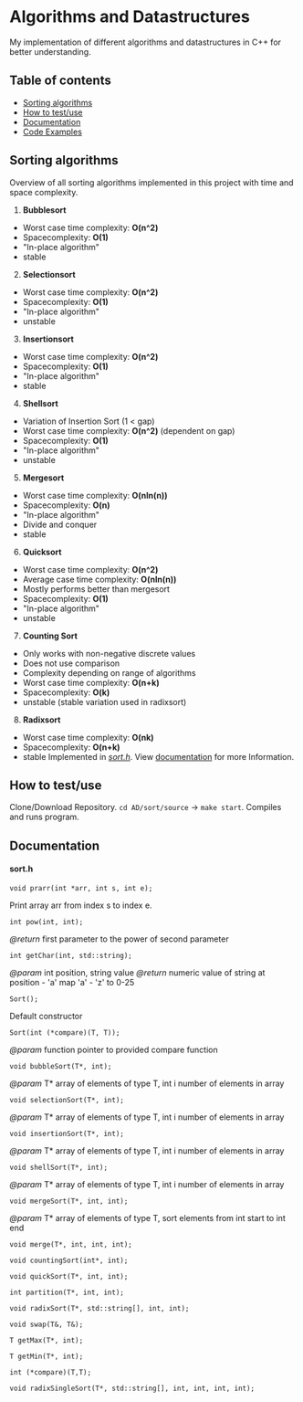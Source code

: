 # Algorithms and Datastructures
My implementation of different algorithms and datastructures in C++ for better understanding.


## Table of contents
* [Sorting algorithms](#sorting-algorithms)
* [How to test/use](#how-to-testuse)
* [Documentation](#documentation)
* [Code Examples](#code-examples)


## Sorting algorithms
Overview of all sorting algorithms implemented in this project with time and space complexity.
1. **Bubblesort**
 * Worst case time complexity: **O(n^2)**
 * Spacecomplexity: **O(1)**
 * "In-place algorithm"
 * stable
2. **Selectionsort**
 * Worst case time complexity: **O(n^2)**
 * Spacecomplexity: **O(1)**
 * "In-place algorithm"
 * unstable
3. **Insertionsort**
 * Worst case time complexity: **O(n^2)**
 * Spacecomplexity: **O(1)**
 * "In-place algorithm"
 * stable
4. **Shellsort**
 * Variation of Insertion Sort (1 < gap)
 * Worst case time complexity: **O(n^2)** (dependent on gap)
 * Spacecomplexity: **O(1)**
 * "In-place algorithm"
 * unstable
5. **Mergesort**
 * Worst case time complexity: **O(nln(n))**
 * Spacecomplexity: **O(n)**
 * "In-place algorithm"
 * Divide and conquer
 * stable
6. **Quicksort**
 * Worst case time complexity: **O(n^2)**
 * Average case time complexity: **O(nln(n))**
 * Mostly performs better than mergesort
 * Spacecomplexity: **O(1)**
 * "In-place algorithm"
 * unstable
7. **Counting Sort**
 * Only works with non-negative discrete values
 * Does not use comparison
 * Complexity depending on range of algorithms
 * Worst case time complexity: **O(n+k)**
 * Spacecomplexity: **O(k)**
 * unstable (stable variation used in radixsort)
8. **Radixsort**
 * Worst case time complexity: **O(nk)**
 * Spacecomplexity: **O(n+k)**
 * stable
Implemented in [_sort.h_](sort/include/sort.h). View [documentation](#sorth) for more Information.
## How to test/use
Clone/Download Repository. `cd AD/sort/source` -> `make start`. Compiles and runs program.
## Documentation
#### sort.h
`void prarr(int *arr, int s, int e);`


Print array arr from index s to index e.


`int pow(int, int);`


_@return_ first parameter to the power of second parameter


`int getChar(int, std::string);`


_@param_ int position, string value
_@return_ numeric value of string at position - 'a' map 'a' - 'z' to 0-25


`Sort();`


Default constructor


`Sort(int (*compare)(T, T));`


_@param_ function pointer to provided compare function



`void bubbleSort(T*, int);`


_@param_ T* array of elements of type T, int i number of elements in array



`void selectionSort(T*, int);`


_@param_ T* array of elements of type T, int i number of elements in array



`void insertionSort(T*, int);`


_@param_ T* array of elements of type T, int i number of elements in array


`void shellSort(T*, int);`


_@param_ T* array of elements of type T, int i number of elements in array


`void mergeSort(T*, int, int);`


_@param_ T* array of elements of type T, sort elements from int start to int end



`void merge(T*, int, int, int);`



`void countingSort(int*, int);`


`void quickSort(T*, int, int);`


`int partition(T*, int, int);`


`void radixSort(T*, std::string[], int, int);`


`void swap(T&, T&);`


`T getMax(T*, int);`


`T getMin(T*, int);`


`int (*compare)(T,T);`  


`void radixSingleSort(T*, std::string[], int, int, int, int);`
